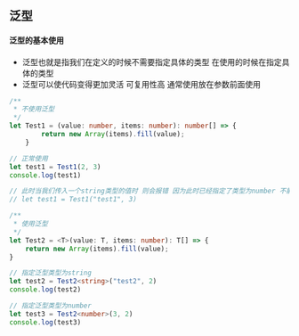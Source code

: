 ## 泛型

#### 泛型的基本使用

- 泛型也就是指我们在定义的时候不需要指定具体的类型 在使用的时候在指定具体的类型
- 泛型可以使代码变得更加灵活 可复用性高 通常使用<T>放在参数前面使用

```ts
/**
 * 不使用泛型
 */
let Test1 = (value: number, items: number): number[] => {
        return new Array(items).fill(value);
    }

// 正常使用
let test1 = Test1(2, 3)
console.log(test1)

// 此时当我们传入一个string类型的值时 则会报错 因为此时已经指定了类型为number 不能接受其他类型的值
// let test1 = Test1("test1", 3)

/**
 * 使用泛型
 */
let Test2 = <T>(value: T, items: number): T[] => {
    return new Array(items).fill(value);
}

// 指定泛型类型为string
let test2 = Test2<string>("test2", 2)
console.log(test2)

// 指定泛型类型为number
let test3 = Test2<number>(3, 2)
console.log(test3)
```